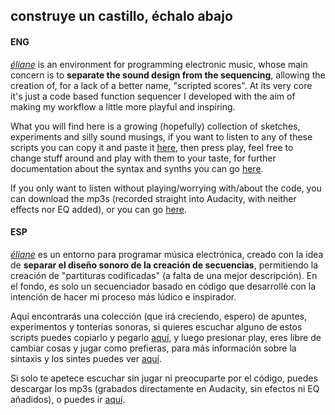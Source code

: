 ## construye un castillo, échalo abajo

#### ENG

[*éliane*](https://github.com/jgms/eliane) is an environment for programming electronic music, whose main concern is to **separate the sound design from the sequencing**, allowing the creation of, for a lack of a better name, "scripted scores". At its very core it's just a code based function sequencer I developed with the aim of making my workflow a little more playful and inspiring.

What you will find here is a growing (hopefully) collection of sketches, experiments and silly sound musings, if you want to listen to any of these scripts you can copy it and paste it [here](https://jgms.github.io/eliane/), then press play, feel free to change stuff around and play with them to your taste, for further documentation about the syntax and synths you can go [here](https://github.com/jgms/eliane).

If you only want to listen without playing/worrying with/about the code, you can download the mp3s (recorded straight into Audacity, with neither effects nor EQ added), or you can go [here](https://soundcloud.com/construye-un-castillo).

#### ESP

[*éliane*](https://github.com/jgms/eliane) es un entorno para programar música electrónica, creado con la idea de **separar el diseño sonoro de la creación de secuencias**, permitiendo la creación de "partituras codificadas" (a falta de una mejor descripción). En el fondo, es solo un secuenciador basado en código que desarrollé con la intención de hacer mi proceso más lúdico e inspirador.

Aquí encontrarás una colección (que irá creciendo, espero) de apuntes, experimentos y tonterías sonoras, si quieres escuchar alguno de estos scripts puedes copiarlo y pegarlo [aquí](https://jgms.github.io/eliane/), y luego presionar play, eres libre de cambiar cosas y jugar como prefieras, para más información sobre la sintaxis y los sintes puedes ver [aquí](https://github.com/jgms/eliane).

Si solo te apetece escuchar sin jugar ni preocuparte por el código, puedes descargar los mp3s (grabados directamente en Audacity, sin efectos ni EQ añadidos), o puedes ir [aquí](https://soundcloud.com/construye-un-castillo).


